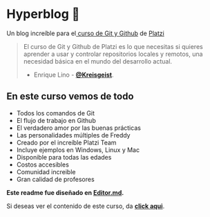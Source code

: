 # Hyperblog 💚
Un blog increíble para el[ curso de Git y Github](https://platzi.com/cursos/git-github/ " curso de Git y Github") de [Platzi](https://platzi.com/ "Platzi")
> El curso de Git y Github de Platzi es lo que necesitas si quieres aprender a usar y controlar repositorios locales y remotos, una necesidad básica en el mundo del desarrollo actual.
> - Enrique Lino - [**@Kreisgeist**](https://twitter.com/Kreisgeist "Twitter").

## En este curso vemos de todo
* Todos los comandos de Git
* El flujo de trabajo en Github
* El verdadero amor por las buenas prácticas
* Las personalidades múltiples de Freddy
* Creado por el increíble Platzi Team
* Incluye ejemplos en Windows, Linux y Mac
* Disponible para todas las edades
* Costos accesibles
* Comunidad increible
* Gran calidad de profesores

**Este readme fue diseñado en [Editor.md](https://pandao.github.io/editor.md/en.html "Editor.md").**

Si deseas ver el contenido de este curso, da [**click aqui**](https://platzi.com/cursos/git-github/ "a ver el curso").